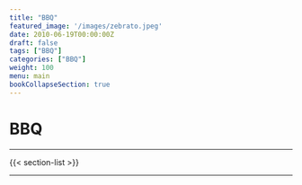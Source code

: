 ```yaml
---
title: "BBQ"
featured_image: '/images/zebrato.jpeg'
date: 2010-06-19T00:00:00Z
draft: false
tags: ["BBQ"]
categories: ["BBQ"]
weight: 100
menu: main
bookCollapseSection: true
---
```

# BBQ

---

{{< section-list >}}

---